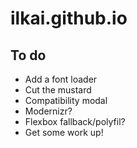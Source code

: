 # ilkai.github.io

## To do

- Add a font loader
- Cut the mustard
- Compatibility modal
- Modernizr?
- Flexbox fallback/polyfil?
- Get some work up!

